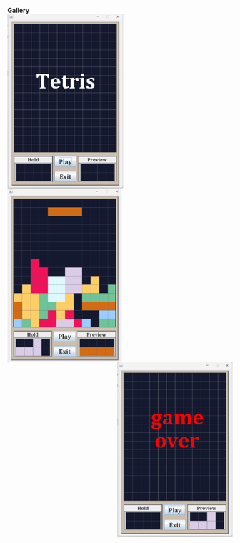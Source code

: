 **Gallery**<br>
<img align="left" height="390" src="https://github.com/wesley-db/Tetris/blob/main/menu.png">
<img align="center" height="390" src="https://github.com/wesley-db/Tetris/blob/main/game.png">
<img align="right" height="390" src="https://github.com/wesley-db/Tetris/blob/main/gameOver.png">
